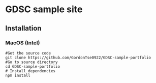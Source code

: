 # GDSC sample site

## Installation 

### MacOS (Intel)
```shell
#Get the source code
git clone https://github.com/GordonTse0922/GDSC-sample-portfolio
#Go to source directory
cd GDSC-sample-portfolio
# Install dependencies
npm install
```
